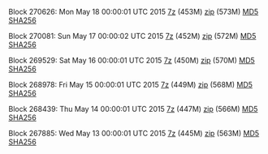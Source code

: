 Block 270626: Mon May 18 00:00:01 UTC 2015 [7z](https://transfer.sh/NizAy/bootstrap.dat.20150518.7z) (453M) [zip](https://transfer.sh/17epFc/bootstrap.dat.20150518.zip) (573M) [MD5](https://transfer.sh/IiHT4/md5.txt) [SHA256](https://transfer.sh/k1qVH/sha256.txt)

Block 270081: Sun May 17 00:00:02 UTC 2015 [7z](https://transfer.sh/8QMDB/bootstrap.dat.20150517.7z) (452M) [zip](https://transfer.sh/11Du8X/bootstrap.dat.20150517.zip) (572M) [MD5](https://transfer.sh/udwri/md5.txt) [SHA256](https://transfer.sh/117PMO/sha256.txt)

Block 269529: Sat May 16 00:00:01 UTC 2015 [7z](https://transfer.sh/yEcAF/bootstrap.dat.20150516.7z) (450M) [zip](https://transfer.sh/fUkP8/bootstrap.dat.20150516.zip) (570M) [MD5](https://transfer.sh/8muod/md5.txt) [SHA256](https://transfer.sh/1div9f/sha256.txt)

Block 268978: Fri May 15 00:00:01 UTC 2015 [7z](https://transfer.sh/y8RGM/bootstrap.dat.20150515.7z) (449M) [zip](https://transfer.sh/ej1Gm/bootstrap.dat.20150515.zip) (568M) [MD5](https://transfer.sh/Q3Lja/md5.txt) [SHA256](https://transfer.sh/lBbIB/sha256.txt)

Block 268439: Thu May 14 00:00:01 UTC 2015 [7z](https://transfer.sh/5Bfsv/bootstrap.dat.20150514.7z) (447M) [zip](https://transfer.sh/k41J7/bootstrap.dat.20150514.zip) (566M) [MD5](https://transfer.sh/cwqkJ/md5.txt) [SHA256](https://transfer.sh/ZyREf/sha256.txt)

Block 267885: Wed May 13 00:00:01 UTC 2015 [7z](https://transfer.sh/15S0u8/bootstrap.dat.20150513.7z) (445M) [zip](https://transfer.sh/FxAjK/bootstrap.dat.20150513.zip) (563M) [MD5](https://transfer.sh/16cuRm/md5.txt) [SHA256](https://transfer.sh/8QlEJ/sha256.txt)
